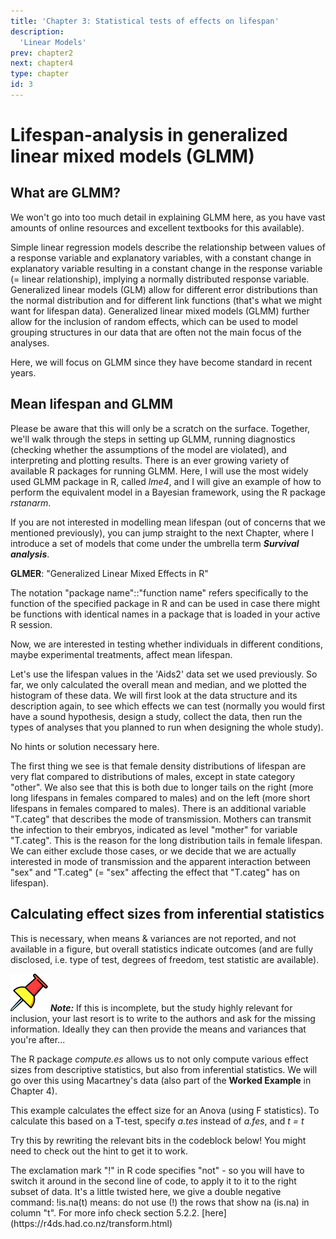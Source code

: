 ```yaml
---
title: 'Chapter 3: Statistical tests of effects on lifespan'
description:
  'Linear Models'
prev: chapter2
next: chapter4
type: chapter
id: 3
---
```


<exercise id="1" title="Jumping right into GLMM">

# Lifespan-analysis in generalized linear mixed models (GLMM)


## What are GLMM?

We won't go into too much detail in explaining GLMM here, as you have vast amounts of online resources and excellent textbooks for this available). 

Simple linear regression models describe the relationship between values of a response variable and explanatory variables, with a constant change in explanatory variable resulting in a constant change in the response variable (= linear relationship), implying a normally distributed response variable. Generalized linear models (GLM) allow for different error distributions than the normal distribution and for different link functions (that's what we might want for lifespan data). Generalized linear mixed models (GLMM) further allow for the inclusion of random effects, which can be used to model grouping structures in our data that are often not the main focus of the analyses.

Here, we will focus on GLMM since they have become standard in recent years. 

## Mean lifespan and GLMM

Please be aware that this will only be a scratch on the surface. Together, we'll walk through the steps in setting up GLMM, running diagnostics (checking whether the assumptions of the model are violated), and interpreting and plotting results. There is an ever growing variety of available R packages for running GLMM. Here, I will use the most widely used GLMM package in R, called *lme4*, and I will give an example of how to perform the equivalent model in a Bayesian framework, using the R package *rstanarm*. 

If you are not interested in modelling mean lifespan (out of concerns that we mentioned previously), you can jump straight to the next Chapter, where I introduce a set of models that come under the umbrella term ***Survival analysis***.

</exercise>

<exercise id="2" title="lme4::glmer anyone?">

**GLMER**: "Generalized Linear Mixed Effects in R"

The notation "package name"::"function name" refers specifically to the function of the specified package in R and can be used in case there might be functions with identical names in a package that is loaded in your active R session.

Now, we are interested in testing whether individuals in different conditions, maybe experimental treatments, affect mean lifespan.

Let's use the lifespan values in the 'Aids2' data set we used previously. So far, we only calculated the overall mean and median, and we plotted the histogram of these data. We will first look at the data structure and its description again, to see which effects we can test (normally you would first have a sound hypothesis, design a study, collect the data, then run the types of analyses that you planned to run when designing the whole study).

<codeblock id="6">
No hints or solution necessary here.
</codeblock>

The first thing we see is that female density distributions of lifespan are very flat compared to distributions of males, except in state category "other". We also see that this is both due to longer tails on the right (more long lifespans in females compared to males) and on the left (more short lifespans  in females compared to males). There is an additional variable "T.categ" that describes the mode of transmission. Mothers can transmit the infection to their embryos, indicated as level "mother" for variable "T.categ". This is the reason for the long distribution tails in female lifespan. We can either exclude those cases, or we decide that we are actually interested in mode of transmission and the apparent interaction between "sex" and "T.categ" (= "sex" affecting the effect that "T.categ" has on lifespan).

## Calculating effect sizes from inferential statistics

This is necessary, when means & variances are not reported, and not available in a figure, but overall statistics indicate outcomes (and are fully disclosed, i.e. type of test, degrees of freedom, test statistic are available). 

![](https://github.com/SusZaj/metaanalysis/blob/master/images/pushpin.svg?raw=true)  ***Note:*** If this is incomplete, but the study highly relevant for inclusion, your last resort is to write to the authors and ask for the missing information. Ideally they can then provide the means and variances that you're after...

The R package *compute.es* allows us to not only compute various effect sizes from descriptive statistics, but also from inferential statistics. We will go over this using Macartney's data (also part of the **Worked Example** in Chapter 4).

This example calculates the effect size for an Anova (using F statistics). To calculate this based on a T-test, specify *a.tes* instead of *a.fes*, and *t = t*

Try this by rewriting the relevant bits in the codeblock below! You might need to check out the hint to get it to work.

<codeblock id="fish_es">
The exclamation mark "!" in R code specifies "not" - so you will have to switch it around in the second line of code, to apply it to it to the right subset of data. It's a little twisted here, we give a double negative command: !is.na(t) means: do not use (!) the rows that show na (is.na) in column "t". For more info check section 5.2.2. [here](https://r4ds.had.co.nz/transform.html) 
</codeblock>





</exercise>